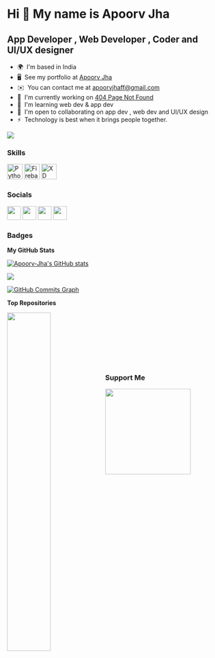 Hi 👋 My name is Apoorv Jha
===========================

App Developer , Web Developer , Coder and UI/UX designer
--------------------------------------------------------

* 🌍  I'm based in India
* 🖥️  See my portfolio at [Apoorv Jha](https://apoorvjha.dorik.io/)
* ✉️  You can contact me at [apoorvjhaff@gmail.com](mailto:apoorvjhaff@gmail.com)
* 🚀  I'm currently working on [404 Page Not Found](http://https://xd.adobe.com/view/12e172ed-add3-49eb-ab0f-7f36f382228d-47b2/)
* 🧠  I'm learning web dev & app dev
* 🤝  I'm open to collaborating on app dev , web dev and UI/UX design
* ⚡  Technology is best when it brings people together.

<a href="https://www.github.com/Apoorv-Jha" target="_blank" rel="noreferrer"><img
src="https://img.shields.io/github/followers/Apoorv-Jha?logo=github&style=for-the-badge&color=0891b2&labelColor=1c1917" /></a>

### Skills

<p align="left">
<a href="https://www.python.org/" target="_blank" rel="noreferrer"><img src="https://raw.githubusercontent.com/danielcranney/readme-generator/main/public/icons/skills/python-colored.svg" width="36" height="36" alt="Python" /></a>
<a href="https://firebase.google.com/" target="_blank" rel="noreferrer"><img src="https://raw.githubusercontent.com/danielcranney/readme-generator/main/public/icons/skills/firebase-colored.svg" width="36" height="36" alt="Firebase" /></a>
<a href="https://www.adobe.com/uk/products/xd.html" target="_blank" rel="noreferrer"><img src="https://raw.githubusercontent.com/danielcranney/readme-generator/main/public/icons/skills/xd-colored.svg" width="36" height="36" alt="XD" /></a>
</p>


### Socials

<p align="left"> <a href="https://discord.com/users/Apoorv#9719" target="_blank" rel="noreferrer"><img src="https://raw.githubusercontent.com/danielcranney/readme-generator/main/public/icons/socials/discord.svg" width="32" height="32" /></a> <a href="https://www.github.com/Apoorv-Jha" target="_blank" rel="noreferrer"><img src="https://raw.githubusercontent.com/danielcranney/readme-generator/main/public/icons/socials/github.svg" width="32" height="32" /></a> <a href="http://www.instagram.com/official.apoorvjha/" target="_blank" rel="noreferrer"><img src="https://raw.githubusercontent.com/danielcranney/readme-generator/main/public/icons/socials/instagram.svg" width="32" height="32" /></a> <a href="https://www.youtube.com/c/UC6oYT4qPxSjugoiYjwpOsYA" target="_blank" rel="noreferrer"><img src="https://raw.githubusercontent.com/danielcranney/readme-generator/main/public/icons/socials/youtube.svg" width="32" height="32" /></a></p>

### Badges

<b>My GitHub Stats</b>

<a href="http://www.github.com/Apoorv-Jha"><img src="https://github-readme-stats.vercel.app/api?username=Apoorv-Jha&show_icons=true&hide=&count_private=true&title_color=0891b2&text_color=ffffff&icon_color=0891b2&bg_color=1c1917&hide_border=true&show_icons=true" alt="Apoorv-Jha's GitHub stats" /></a>

<a href="http://www.github.com/Apoorv-Jha"><img src="https://github-readme-streak-stats.herokuapp.com/?user=Apoorv-Jha&stroke=ffffff&background=1c1917&ring=0891b2&fire=0891b2&currStreakNum=ffffff&currStreakLabel=0891b2&sideNums=ffffff&sideLabels=ffffff&dates=ffffff&hide_border=true" /></a>

<a href="http://www.github.com/Apoorv-Jha"><img src="https://activity-graph.herokuapp.com/graph?username=Apoorv-Jha&bg_color=1c1917&color=ffffff&line=0891b2&point=ffffff&area_color=1c1917&area=true&hide_border=true&custom_title=GitHub%20Commits%20Graph" alt="GitHub Commits Graph" /></a>

<b>Top Repositories</b>

<div width="100%" align="center"><a href="https://github.com/Apoorv-Jha/waternotification" align="left"><img align="left" width="45%" src="https://github-readme-stats.vercel.app/api/pin/?username=Apoorv-Jha&repo=waternotification&title_color=0891b2&text_color=ffffff&icon_color=0891b2&bg_color=1c1917&hide_border=true&locale=en" /></a></div><br /><br /><br /><br /><br /><br /><br />

### Support Me

<a href="https://www.buymeacoffee.com/apoorvjhafF"><img src="https://cdn.buymeacoffee.com/buttons/v2/default-yellow.png" width="200" /></a>
